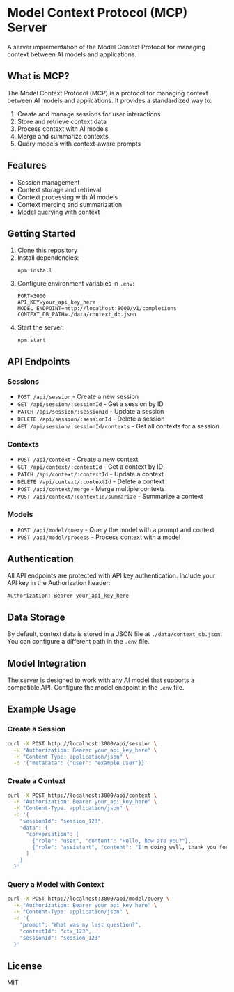 # Model Context Protocol (MCP) Server

A server implementation of the Model Context Protocol for managing context between AI models and applications.

## What is MCP?

The Model Context Protocol (MCP) is a protocol for managing context between AI models and applications. It provides a standardized way to:

1. Create and manage sessions for user interactions
2. Store and retrieve context data
3. Process context with AI models
4. Merge and summarize contexts
5. Query models with context-aware prompts

## Features

- Session management
- Context storage and retrieval
- Context processing with AI models
- Context merging and summarization
- Model querying with context

## Getting Started

1. Clone this repository
2. Install dependencies:
   ```
   npm install
   ```
3. Configure environment variables in `.env`:
   ```
   PORT=3000
   API_KEY=your_api_key_here
   MODEL_ENDPOINT=http://localhost:8000/v1/completions
   CONTEXT_DB_PATH=./data/context_db.json
   ```
4. Start the server:
   ```
   npm start
   ```

## API Endpoints

### Sessions

- `POST /api/session` - Create a new session
- `GET /api/session/:sessionId` - Get a session by ID
- `PATCH /api/session/:sessionId` - Update a session
- `DELETE /api/session/:sessionId` - Delete a session
- `GET /api/session/:sessionId/contexts` - Get all contexts for a session

### Contexts

- `POST /api/context` - Create a new context
- `GET /api/context/:contextId` - Get a context by ID
- `PATCH /api/context/:contextId` - Update a context
- `DELETE /api/context/:contextId` - Delete a context
- `POST /api/context/merge` - Merge multiple contexts
- `POST /api/context/:contextId/summarize` - Summarize a context

### Models

- `POST /api/model/query` - Query the model with a prompt and context
- `POST /api/model/process` - Process context with a model

## Authentication

All API endpoints are protected with API key authentication. Include your API key in the Authorization header:

```
Authorization: Bearer your_api_key_here
```

## Data Storage

By default, context data is stored in a JSON file at `./data/context_db.json`. You can configure a different path in the `.env` file.

## Model Integration

The server is designed to work with any AI model that supports a compatible API. Configure the model endpoint in the `.env` file.

## Example Usage

### Create a Session

```bash
curl -X POST http://localhost:3000/api/session \
  -H "Authorization: Bearer your_api_key_here" \
  -H "Content-Type: application/json" \
  -d '{"metadata": {"user": "example_user"}}'
```

### Create a Context

```bash
curl -X POST http://localhost:3000/api/context \
  -H "Authorization: Bearer your_api_key_here" \
  -H "Content-Type: application/json" \
  -d '{
    "sessionId": "session_123",
    "data": {
      "conversation": [
        {"role": "user", "content": "Hello, how are you?"},
        {"role": "assistant", "content": "I'm doing well, thank you for asking!"}
      ]
    }
  }'
```

### Query a Model with Context

```bash
curl -X POST http://localhost:3000/api/model/query \
  -H "Authorization: Bearer your_api_key_here" \
  -H "Content-Type: application/json" \
  -d '{
    "prompt": "What was my last question?",
    "contextId": "ctx_123",
    "sessionId": "session_123"
  }'
```

## License

MIT
